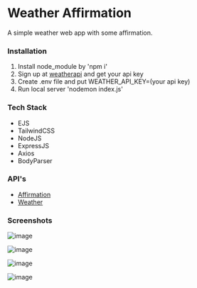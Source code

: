 # Weather Affirmation

A simple weather web app with some affirmation.

### Installation

1. Install node_module by 'npm i'
2. Sign up at [weatherapi](https://www.weatherapi.com/) and get your api key
3. Create .env file and put WEATHER_API_KEY=(your api key)
4. Run local server 'nodemon index.js'

### Tech Stack

- EJS
- TailwindCSS
- NodeJS
- ExpressJS
- Axios
- BodyParser

### API's

- [Affirmation](https://www.affirmations.dev/)
- [Weather](https://www.weatherapi.com/)

### Screenshots

![image](https://github.com/louismoses/weather-affirmation/assets/51215698/644e51e7-54f7-4990-95fc-4ce7ebb01853)

![image](https://github.com/louismoses/weather-affirmation/assets/51215698/fcd31405-5e21-40cb-8207-902c8c822301)

![image](https://github.com/louismoses/weather-affirmation/assets/51215698/c4c40455-297d-4b88-bfa5-ae5ee8a61f6a)

![image](https://github.com/louismoses/weather-affirmation/assets/51215698/d9fd59f3-b31d-445e-832e-432dfecc2e50)
